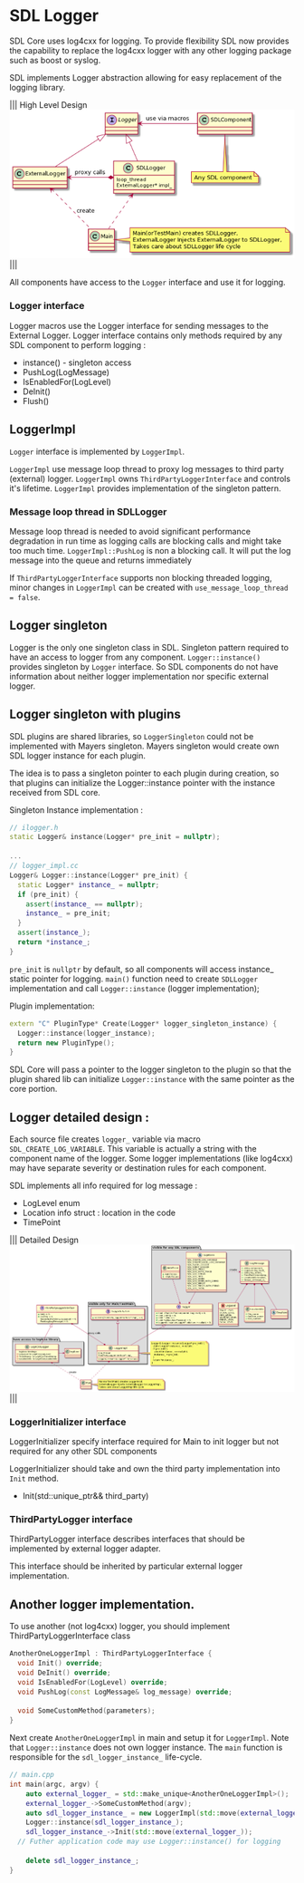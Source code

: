# SDL Logger

SDL Core uses log4cxx for logging.
To provide flexibility SDL now provides the capability to replace the log4cxx logger with any other logging package such as boost or syslog.


 SDL implements Logger abstraction allowing for easy replacement of the logging library.

|||
High Level Design
![Logger](./assets/high_level_design.png)
|||


All components have access to the `Logger` interface and use it for logging.

### Logger interface 

Logger macros use the Logger interface for sending messages to the External Logger.
Logger interface contains only methods required by any SDL component to perform logging : 

 * instance() - singleton access
 * PushLog(LogMessage)
 * IsEnabledFor(LogLevel)
 * DeInit()
 * Flush() 


## LoggerImpl

`Logger` interface is implemented by `LoggerImpl`. 

`LoggerImpl` use message loop thread to proxy log messages to third party (external) logger.
`LoggerImpl` owns `ThirdPartyLoggerInterface` and controls it's lifetime. 
`LoggerImpl` provides implementation of the singleton pattern.


### Message loop thread in SDLLogger

Message loop thread is needed to avoid significant performance degradation in run time as logging calls are blocking calls and might take too much time. 
`LoggerImpl::PushLog` is non a blocking call. It will put the log message into the queue and returns immediately 


If `ThirdPartyLoggerInterface` supports non blocking threaded logging, minor changes in `LoggerImpl` can be created with `use_message_loop_thread = false`. 

## Logger singleton 

Logger is the only one singleton class in SDL.
Singleton pattern required to have an access to logger from any component. 
`Logger::instance()` provides singleton by `Logger` interface.
So SDL components do not have information about neither logger implementation nor specific external logger. 

## Logger singleton with plugins 

SDL plugins are shared libraries, so `LoggerSingleton` could not be implemented with Mayers singleton. 
Mayers singleton would create own SDL logger instance for each plugin.


The idea is to pass a singleton pointer to each plugin during creation, so that plugins can initialize the Logger::instance pointer with the instance received from SDL core.


Singleton Instance implementation : 
```cpp
// ilogger.h
static Logger& instance(Logger* pre_init = nullptr);

...
// logger_impl.cc
Logger& Logger::instance(Logger* pre_init) {
  static Logger* instance_ = nullptr;
  if (pre_init) {
    assert(instance_ == nullptr);
    instance_ = pre_init;
  }
  assert(instance_);
  return *instance_;
}
```

`pre_init` is `nullptr` by default, so all components will access instance_ static pointer for logging. 
`main()`  function need to create `SDLLogger` implementation and call `Logger::instance` (logger implementation);

Plugin implementation:
```cpp 
extern "C" PluginType* Create(Logger* logger_singleton_instance) {
  Logger::instance(logger_instance);
  return new PluginType();
}
```


SDL Core will pass a pointer to the logger singleton to the plugin so that the plugin shared lib can initialize `Logger::instance` with the same pointer as the core portion.

## Logger detailed design :

Each source file creates `logger_` variable via macro `SDL_CREATE_LOG_VARIABLE`. 
This variable is actually a string with the component name of the logger.
Some logger implementations (like log4cxx) may have separate severity or destination rules for each component. 


SDL implements all info required for log message :

 * LogLevel enum
 * Location info struct : location in the code
 * TimePoint 


|||
Detailed Design
![Logger in details](./assets/detailed_logger_design.png)
|||


### LoggerInitializer interface 

LoggerInitializer specify interface required for Main to init logger but not required for any other SDL components

LoggerInitializer should take and own the third party implementation into `Init` method. 
 - Init(std::unique_ptr<ThirdPartyLoggerInterface>&& third_party)


### ThirdPartyLogger interface

ThirdPartyLogger interface describes interfaces that should be implemented by external logger adapter. 

This interface should be inherited by particular external logger implementation. 


## Another logger implementation. 


To use another (not log4cxx) logger, you should implement ThirdPartyLoggerInterface class 

```cpp
AnotherOneLoggerImpl : ThirdPartyLoggerInterface {
  void Init() override;
  void DeInit() override;
  void IsEnabledFor(LogLevel) override;
  void PushLog(const LogMessage& log_message) override;

  void SomeCustomMethod(parameters);
}
```


Next create `AnotherOneLoggerImpl` in main and setup it for `LoggerImpl`.
Note that `Logger::instance` does not own logger instance. The `main` function is responsible for the `sdl_logger_instance_` life-cycle.


```cpp
// main.cpp
int main(argc, argv) {
	auto external_logger_ = std::make_unique<AnotherOneLoggerImpl>();
	external_logger_->SomeCustomMethod(argv);
	auto sdl_logger_instance_ = new LoggerImpl(std::move(external_logger_));
	Logger::instance(sdl_logger_instance_);  
	sdl_logger_instance_->Init(std::move(external_logger_));
  // Futher application code may use Logger::instance() for logging 
	
	delete sdl_logger_instance_;
}

```
